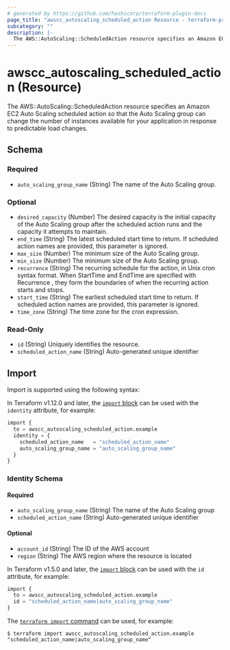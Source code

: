 ```yaml
---
# generated by https://github.com/hashicorp/terraform-plugin-docs
page_title: "awscc_autoscaling_scheduled_action Resource - terraform-provider-awscc"
subcategory: ""
description: |-
  The AWS::AutoScaling::ScheduledAction resource specifies an Amazon EC2 Auto Scaling scheduled action so that the Auto Scaling group can change the number of instances available for your application in response to predictable load changes.
---
```


# awscc_autoscaling_scheduled_action (Resource)

The AWS::AutoScaling::ScheduledAction resource specifies an Amazon EC2 Auto Scaling scheduled action so that the Auto Scaling group can change the number of instances available for your application in response to predictable load changes.



<!-- schema generated by tfplugindocs -->
## Schema

### Required

- `auto_scaling_group_name` (String) The name of the Auto Scaling group.

### Optional

- `desired_capacity` (Number) The desired capacity is the initial capacity of the Auto Scaling group after the scheduled action runs and the capacity it attempts to maintain.
- `end_time` (String) The latest scheduled start time to return. If scheduled action names are provided, this parameter is ignored.
- `max_size` (Number) The minimum size of the Auto Scaling group.
- `min_size` (Number) The minimum size of the Auto Scaling group.
- `recurrence` (String) The recurring schedule for the action, in Unix cron syntax format. When StartTime and EndTime are specified with Recurrence , they form the boundaries of when the recurring action starts and stops.
- `start_time` (String) The earliest scheduled start time to return. If scheduled action names are provided, this parameter is ignored.
- `time_zone` (String) The time zone for the cron expression.

### Read-Only

- `id` (String) Uniquely identifies the resource.
- `scheduled_action_name` (String) Auto-generated unique identifier

## Import

Import is supported using the following syntax:

In Terraform v1.12.0 and later, the [`import` block](https://developer.hashicorp.com/terraform/language/import) can be used with the `identity` attribute, for example:

```terraform
import {
  to = awscc_autoscaling_scheduled_action.example
  identity = {
    scheduled_action_name   = "scheduled_action_name"
    auto_scaling_group_name = "auto_scaling_group_name"
  }
}
```

<!-- schema generated by tfplugindocs -->
### Identity Schema

#### Required

- `auto_scaling_group_name` (String) The name of the Auto Scaling group
- `scheduled_action_name` (String) Auto-generated unique identifier

#### Optional

- `account_id` (String) The ID of the AWS account
- `region` (String) The AWS region where the resource is located

In Terraform v1.5.0 and later, the [`import` block](https://developer.hashicorp.com/terraform/language/import) can be used with the `id` attribute, for example:

```terraform
import {
  to = awscc_autoscaling_scheduled_action.example
  id = "scheduled_action_name|auto_scaling_group_name"
}
```

The [`terraform import` command](https://developer.hashicorp.com/terraform/cli/commands/import) can be used, for example:

```shell
$ terraform import awscc_autoscaling_scheduled_action.example "scheduled_action_name|auto_scaling_group_name"
```
